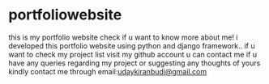 # portfoliowebsite
this is my portfolio website check if u want to know more about me!
i developed this portfolio website using python and django framework..
if u want to check my project list visit my github account 
u can contact me if u have any queries regarding my project or suggesting any thoughts of yours kindly contact me through email:udaykiranbudi@gmail.com 

